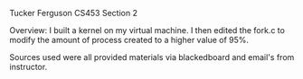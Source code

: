 Tucker Ferguson
CS453 Section 2

Overview: I built a kernel on my virtual machine. I then edited the fork.c to modify the amount of process created to a higher value of 95%.

Sources used were all provided materials via blackedboard and email's from instructor.
